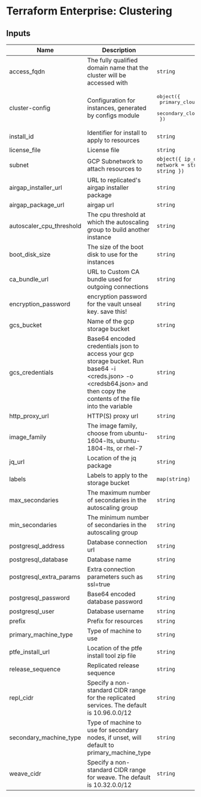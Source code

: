 # Terraform Enterprise: Clustering

## Inputs

| Name | Description | Type | Default | Required |
|------|-------------|------|---------|:-----:|
| access\_fqdn | The fully qualified domain name that the cluster will be accessed with | `string` | n/a | yes |
| cluster-config | Configuration for instances, generated by configs module | <pre>object({<br>    primary_cloudinit   = list(string),<br>    secondary_cloudinit = string,<br>  })</pre> | n/a | yes |
| install\_id | Identifier for install to apply to resources | `string` | n/a | yes |
| license\_file | License file | `string` | n/a | yes |
| subnet | GCP Subnetwork to attach resources to | `object({ ip_cidr_range = string, network = string, self_link = string })` | n/a | yes |
| airgap\_installer\_url | URL to replicated's airgap installer package | `string` | `"https://install.terraform.io/installer/replicated-v5.tar.gz"` | no |
| airgap\_package\_url | airgap url | `string` | `"none"` | no |
| autoscaler\_cpu\_threshold | The cpu threshold at which the autoscaling group to build another instance | `string` | `"0.7"` | no |
| boot\_disk\_size | The size of the boot disk to use for the instances | `string` | `40` | no |
| ca\_bundle\_url | URL to Custom CA bundle used for outgoing connections | `string` | `"none"` | no |
| encryption\_password | encryption password for the vault unseal key. save this! | `string` | `""` | no |
| gcs\_bucket | Name of the gcp storage bucket | `string` | `""` | no |
| gcs\_credentials | Base64 encoded credentials json to access your gcp storage bucket. Run base64 -i <creds.json> -o <credsb64.json> and then copy the contents of the file into the variable | `string` | `""` | no |
| http\_proxy\_url | HTTP(S) proxy url | `string` | `"none"` | no |
| image\_family | The image family, choose from ubuntu-1604-lts, ubuntu-1804-lts, or rhel-7 | `string` | `"ubuntu-1804-lts"` | no |
| jq\_url | Location of the jq package | `string` | `"https://github.com/stedolan/jq/releases/download/jq-1.5/jq-linux64"` | no |
| labels | Labels to apply to the storage bucket | `map(string)` | `{}` | no |
| max\_secondaries | The maximum number of secondaries in the autoscaling group | `string` | `"3"` | no |
| min\_secondaries | The minimum number of secondaries in the autoscaling group | `string` | `"1"` | no |
| postgresql\_address | Database connection url | `string` | `""` | no |
| postgresql\_database | Database name | `string` | `""` | no |
| postgresql\_extra\_params | Extra connection parameters such as ssl=true | `string` | `""` | no |
| postgresql\_password | Base64 encoded database password | `string` | `""` | no |
| postgresql\_user | Database username | `string` | `"none"` | no |
| prefix | Prefix for resources | `string` | `"tfe-"` | no |
| primary\_machine\_type | Type of machine to use | `string` | `"n1-standard-4"` | no |
| ptfe\_install\_url | Location of the ptfe install tool zip file | `string` | `"https://install.terraform.io/installer/ptfe-0.1.zip"` | no |
| release\_sequence | Replicated release sequence | `string` | `"latest"` | no |
| repl\_cidr | Specify a non-standard CIDR range for the replicated services. The default is 10.96.0.0/12 | `string` | `""` | no |
| secondary\_machine\_type | Type of machine to use for secondary nodes, if unset, will default to primary\_machine\_type | `string` | `"n1-standard-4"` | no |
| weave\_cidr | Specify a non-standard CIDR range for weave. The default is 10.32.0.0/12 | `string` | `""` | no |

